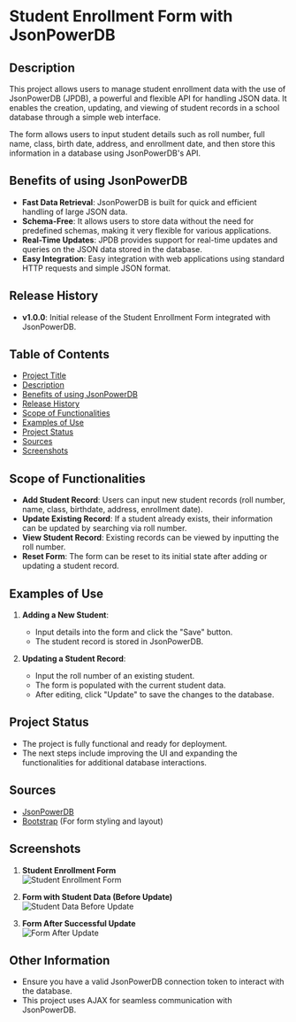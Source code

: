 # Student Enrollment Form with JsonPowerDB

## Description
This project allows users to manage student enrollment data with the use of JsonPowerDB (JPDB), a powerful and flexible API for handling JSON data. It enables the creation, updating, and viewing of student records in a school database through a simple web interface.

The form allows users to input student details such as roll number, full name, class, birth date, address, and enrollment date, and then store this information in a database using JsonPowerDB's API.

## Benefits of using JsonPowerDB
- **Fast Data Retrieval**: JsonPowerDB is built for quick and efficient handling of large JSON data.
- **Schema-Free**: It allows users to store data without the need for predefined schemas, making it very flexible for various applications.
- **Real-Time Updates**: JPDB provides support for real-time updates and queries on the JSON data stored in the database.
- **Easy Integration**: Easy integration with web applications using standard HTTP requests and simple JSON format.

## Release History
- **v1.0.0**: Initial release of the Student Enrollment Form integrated with JsonPowerDB.

## Table of Contents
- [Project Title](#student-enrollment-form-with-jsonpowerdb)
- [Description](#description)
- [Benefits of using JsonPowerDB](#benefits-of-using-jsonpowerdb)
- [Release History](#release-history)
- [Scope of Functionalities](#scope-of-functionalities)
- [Examples of Use](#examples-of-use)
- [Project Status](#project-status)
- [Sources](#sources)
- [Screenshots](#screenshots)

## Scope of Functionalities
- **Add Student Record**: Users can input new student records (roll number, name, class, birthdate, address, enrollment date).
- **Update Existing Record**: If a student already exists, their information can be updated by searching via roll number.
- **View Student Record**: Existing records can be viewed by inputting the roll number.
- **Reset Form**: The form can be reset to its initial state after adding or updating a student record.

## Examples of Use
1. **Adding a New Student**:
   - Input details into the form and click the "Save" button.
   - The student record is stored in JsonPowerDB.

2. **Updating a Student Record**:
   - Input the roll number of an existing student.
   - The form is populated with the current student data.
   - After editing, click "Update" to save the changes to the database.

## Project Status
- The project is fully functional and ready for deployment.
- The next steps include improving the UI and expanding the functionalities for additional database interactions.

## Sources
- [JsonPowerDB](https://www.jsonpowerdb.com/)
- [Bootstrap](https://getbootstrap.com/) (For form styling and layout)

## Screenshots
1. **Student Enrollment Form**  
   ![Student Enrollment Form](path_to_image/screenshot1.png)
   
2. **Form with Student Data (Before Update)**  
   ![Student Data Before Update](path_to_image/screenshot2.png)

3. **Form After Successful Update**  
   ![Form After Update](./screenshot/screenshot1.png)



## Other Information
- Ensure you have a valid JsonPowerDB connection token to interact with the database.
- This project uses AJAX for seamless communication with JsonPowerDB.
